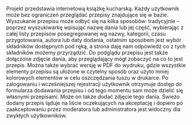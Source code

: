 Projekt przedstawia internetową książkę kucharską. Każdy użytkownik może bez ograniczeń
przeglądać przepisy znajdujące się w bazie. Wyszukanie przepisu może odbyć się na kilka sposobów:
tradycyjnie – poprzez wyszukiwarkę wpisując nazwę dania lub jej część, wybierając z całej listy
przepisów posegregowanej wg nazwy, kategorii, czasu przygotowania, autora lub daty dodania,
ostatnim sposobem jest wybór składników dostępnych pod ręką, a strona daję nam odpowiedź co z
tych składników możemy przyrządzić. Do podglądu przepisu jest także dołączone zdjęcie dania, aby
przeglądający mógł zobaczyć na co to jest przepis. Można także wybrać wersję w PDF do wydruku,
gdzie wszystkie elementy przepisu są ułożone w czytelny sposób oraz użyto mniej kolorowych
elementów w celu oszczędzania tuszu w drukarce.
Po zalogowaniu i wcześniejszej rejestracji użytkownik otrzymuje dostęp do formularza dodawania
przepisu i od tego momentu sam może dzielić się własnymi przepisami. Może on także dodać zdjęcie
tego dania. Świeżo dodany przepis ląduje na liście oczekujących na akceptację i dopiero po
zaakceptowaniu przez moderatora lub administratora jest widoczny dla zwykłych użytkowników.